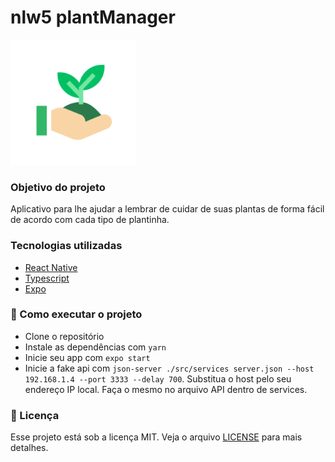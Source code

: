 # nlw5 plantManager 

<img src="assets\icon.png" style="width: 200px;">

### Objetivo do projeto

Aplicativo para lhe ajudar a lembrar de cuidar de suas plantas de forma fácil de acordo com cada tipo de plantinha.



### Tecnologias utilizadas


- [React Native](https://reactnative.dev/)
- [Typescript](https://www.typescriptlang.org/)
- [Expo](https://expo.io/)



### 🚀 Como executar o projeto

- Clone o repositório
- Instale as dependências com `yarn`
- Inicie seu app com `expo start`
- Inicie a fake api com `json-server ./src/services server.json --host 192.168.1.4 --port 3333 --delay 700`. Substitua o host pelo seu endereço IP local. Faça o mesmo no arquivo API dentro de services.


### 📄 Licença

Esse projeto está sob a licença MIT. Veja o arquivo [LICENSE](LICENSE.md) para mais detalhes.

